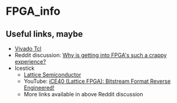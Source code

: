 # FPGA_info

## Useful links, maybe

 - [Vivado Tcl](https://www.koheron.com/software-development-kit/documentation/fpga/tcl)
 - Reddit discussion: [Why is getting into FPGA's such a crappy experience?](https://www.reddit.com/r/FPGA/comments/66tqf9/why_is_getting_into_fpgas_such_a_crappy_experience/)
 - Icestick
   - [Lattice Semiconductor](http://www.latticesemi.com/icestick)
   - YouTube: [iCE40 (Lattice FPGA): Bitstream Format Reverse Engineered!](https://www.youtube.com/watch?v=u1ZHcSNDQMM)
   - More links available in above Reddit discussion
